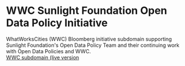 # WWC Sunlight Foundation Open Data Policy Initiative  
WhatWorksCities (WWC) Bloomberg initiative subdomain supporting Sunlight Foundation's Open Data Policy Team and their continuing work with Open Data Policies and WWC.  
[WWC subdomain (live version](http://whatworkscities.sunlightfoundation.com/)
